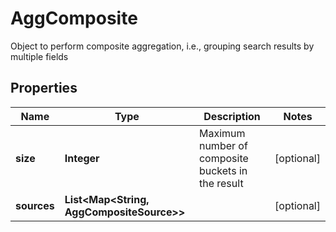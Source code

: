 

# AggComposite

Object to perform composite aggregation, i.e., grouping search results by multiple fields

## Properties

| Name | Type | Description | Notes |
|------------ | ------------- | ------------- | -------------|
|**size** | **Integer** | Maximum number of composite buckets in the result |  [optional] |
|**sources** | **List&lt;Map&lt;String, AggCompositeSource&gt;&gt;** |  |  [optional] |



